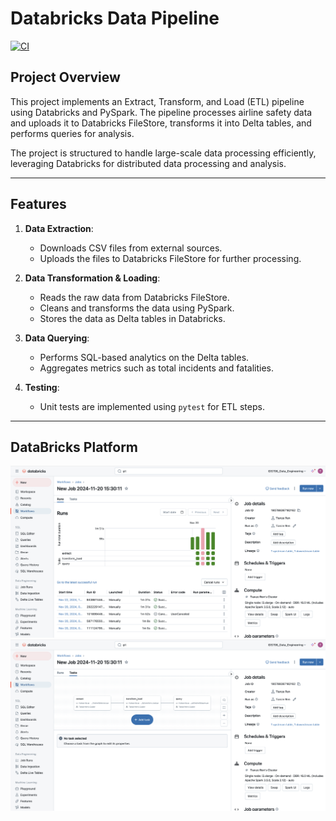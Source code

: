 # **Databricks Data Pipeline**

[![CI](https://github.com/TzRRR/databricks_datapipeline/actions/workflows/cicd.yml/badge.svg)](https://github.com/TzRRR/databricks_datapipeline/actions/workflows/cicd.yml)

## **Project Overview**

This project implements an Extract, Transform, and Load (ETL) pipeline using Databricks and PySpark. The pipeline processes airline safety data and uploads it to Databricks FileStore, transforms it into Delta tables, and performs queries for analysis.

The project is structured to handle large-scale data processing efficiently, leveraging Databricks for distributed data processing and analysis.

---

## **Features**

1. **Data Extraction**:

   - Downloads CSV files from external sources.
   - Uploads the files to Databricks FileStore for further processing.

2. **Data Transformation & Loading**:

   - Reads the raw data from Databricks FileStore.
   - Cleans and transforms the data using PySpark.
   - Stores the data as Delta tables in Databricks.

3. **Data Querying**:

   - Performs SQL-based analytics on the Delta tables.
   - Aggregates metrics such as total incidents and fatalities.

4. **Testing**:
   - Unit tests are implemented using `pytest` for ETL steps.

---

## DataBricks Platform

![](screenshots/runs.png)
![](screenshots/tasks.png)
